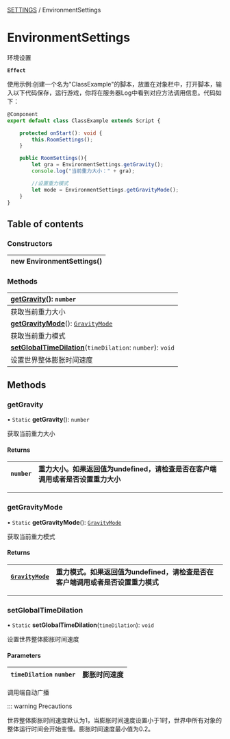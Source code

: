 [SETTINGS](../groups/Core.SETTINGS.md) / EnvironmentSettings

# EnvironmentSettings <Badge type="tip" text="Class" /> <Score text="EnvironmentSettings" />

<p class="content-big"> 环境设置 </p>

**`Effect`**


<p style="font-size: 14px;"> 使用示例:创建一个名为"ClassExample"的脚本，放置在对象栏中，打开脚本，输入以下代码保存，运行游戏，你将在服务器Log中看到对应方法调用信息。代码如下： </p>

```ts
@Component
export default class ClassExample extends Script {

    protected onStart(): void {
        this.RoomSettings();
    }

    public RoomSettings(){
        let gra = EnvironmentSettings.getGravity();
        console.log("当前重力大小：" + gra);

        //设置重力模式
        let mode = EnvironmentSettings.getGravityMode();
    }
}
```

## Table of contents

### Constructors <Score text="Constructors" /> 
| **new EnvironmentSettings**()  |
| :----- |

### Methods <Score text="Methods" /> 
| **[getGravity](mw.EnvironmentSettings.md#getgravity)**(): `number`  |
| :-----|
| 获取当前重力大小|
| **[getGravityMode](mw.EnvironmentSettings.md#getgravitymode)**(): [`GravityMode`](../enums/mw.GravityMode.md)  |
| 获取当前重力模式|
| **[setGlobalTimeDilation](mw.EnvironmentSettings.md#setglobaltimedilation)**(`timeDilation`: `number`): `void`  |
| 设置世界整体膨胀时间速度|

## Methods

### getGravity <Score text="getGravity" /> 

• `Static` **getGravity**(): `number` <Badge type="tip" text="client" />

获取当前重力大小

#### Returns

| `number` | 重力大小。如果返回值为undefined，请检查是否在客户端调用或者是否设置重力大小 |
| :------ | :------ |


___

### getGravityMode <Score text="getGravityMode" /> 

• `Static` **getGravityMode**(): [`GravityMode`](../enums/mw.GravityMode.md) <Badge type="tip" text="client" />

获取当前重力模式

#### Returns

| [`GravityMode`](../enums/mw.GravityMode.md) | 重力模式。如果返回值为undefined，请检查是否在客户端调用或者是否设置重力模式 |
| :------ | :------ |


___

### setGlobalTimeDilation <Score text="setGlobalTimeDilation" /> 

• `Static` **setGlobalTimeDilation**(`timeDilation`): `void` <Badge type="tip" text="other" />

设置世界整体膨胀时间速度

#### Parameters

| `timeDilation` `number` | 膨胀时间速度 |
| :------ | :------ |


调用端自动广播

::: warning Precautions

世界整体膨胀时间速度默认为1，当膨胀时间速度设置小于1时，世界中所有对象的整体运行时间会开始变慢。膨胀时间速度最小值为0.2。
